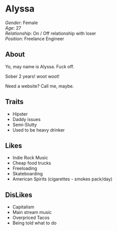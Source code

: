 Alyssa
===================
  
*Gender*: Female  
*Age*: 27  
*Relationship*: On / Off relationship with loser  
*Position*: Freelance Engineer
  
About
------
Yo, may name is Alyssa. Fuck off.  

Sober 2 years! woot woot!

Need a website? Call me, maybe.
  
Traits
-------
+ Hipster
+ Daddy issues
+ Semi-Slutty
+ Used to be heavy drinker 
  
Likes
------
+ Indie Rock Music
+ Cheap food trucks
+ Freeloading
+ Skateboarding
+ American Spirits (cigarettes - smokes pack/day)
  
DisLikes
---------
+ Capitalism
+ Main stream music
+ Overpriced Tacos
+ Being told what to do
